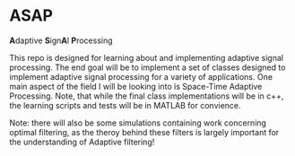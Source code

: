 # ASAP
**A**daptive **S**ign**A**l **P**rocessing

This repo is designed for learning about and implementing adaptive signal processing. The end goal will be to implement a set of classes designed to implement adaptive signal processing for a variety of applications. One main aspect of the field I will be looking into is Space-Time Adaptive Processing. Note, that while the final class implementations will be in c++, the learning scripts and tests will be in MATLAB for convience. 

Note: there will also be some simulations containing work concerning optimal filtering, as the theroy behind these filters is largely important for the understanding of Adaptive filtering!

